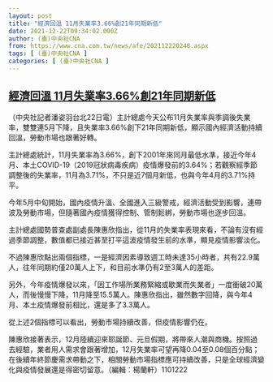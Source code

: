 ```yaml
---
layout: post
title: "經濟回溫 11月失業率3.66%創21年同期新低"
date: 2021-12-22T09:34:02.000Z
author: (臺)中央社CNA
from: https://www.cna.com.tw/news/afe/202112220248.aspx
tags: [ (臺)中央社CNA ]
categories: [ (臺)中央社CNA ]
---
```

<!--1640165642000-->
[經濟回溫 11月失業率3.66%創21年同期新低](https://www.cna.com.tw/news/afe/202112220248.aspx)
------

<div>
<div></div><div><p>（中央社記者潘姿羽台北22日電）主計總處今天公布11月失業率與季調後失業率，雙雙連5月下降，且失業率3.66%創下21年同期新低，顯示國內經濟活動持續回溫，勞動市場也跟著好轉。</p><p>主計總處統計，11月失業率為3.66%，創下2001年來同月最低水準，接近今年4月、本土COVID-19（2019冠狀病毒疾病）疫情爆發前的3.64%；若觀察經季節調整後的失業率，11月為3.71%，不只是近7個月新低，也與今年4月的3.71%持平。</p><p>今年5月中旬開始，國內疫情升溫、全國進入三級警戒，經濟活動受到影響，連帶波及勞動市場，但隨著國內疫情獲得控制、管制鬆綁，勞動市場也逐步回溫。</p><p>主計總處國勢普查處副處長陳惠欣指出，從11月的失業率表現來看，不論有沒有經過季節調整，數值都已接近甚至打平這波疫情發生前的水準，顯見疫情影響淡化。</p><p>不過陳惠欣點出兩個指標，一是經濟因素導致週工時未達35小時者，共有22.9萬人，往年同期約僅20萬人上下，和目前水準仍有2至3萬人的差距。</p><p>另外，今年疫情爆發以來，「因工作場所業務緊縮或歇業而失業者」一度衝破20萬人，而後慢慢下降，11月降至15.5萬人。陳惠欣指出，雖然數字回降，與今年4月、本土疫情爆發前相比，還是多了3.3萬人。</p><p>從上述2個指標可以看出，勞動市場持續改善，但疫情影響仍在。</p><p>陳惠欣接著表示，12月陸續迎來耶誕節、元旦假期，將帶來人潮與商機。按照過去經驗，業者用人需求會跟著增加，12月失業率可望再降0.04至0.08個百分點；在後續年終節慶需求帶動之下，相關勞動市場指標應可持續改善，只是全球經濟變化與疫情發展還是得密切留意。（編輯：楊蘭軒）1101222</p></div>
</div>
